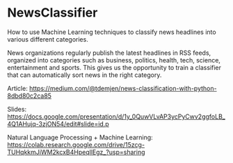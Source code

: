 # NewsClassifier

How to use Machine Learning techniques to classify news headlines into various different categories.

News organizations regularly publish the latest headlines in RSS feeds, organized into categories such as business, politics, health, tech, science, entertainment and sports. This gives us the opportunity to train a classifier that can automatically sort news in the right category.

Article: https://medium.com/@tdemjen/news-classification-with-python-8dbd80c2ca85

Slides: https://docs.google.com/presentation/d/1y_0QuwVLvAP3ycPyCwv2ggfoLB_4Q1AHujq-3zjON54/edit#slide=id.p

Natural Language Processing + Machine Learning: https://colab.research.google.com/drive/15zcg-TUHqkkmJiWM2kcxB4HpeqllEgz_?usp=sharing

